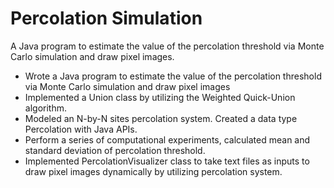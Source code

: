 # Percolation Simulation
A Java program to estimate the value of the percolation threshold via Monte Carlo simulation and draw pixel images.

<ul>
<li>Wrote a Java program to estimate the value of the percolation threshold via Monte Carlo simulation and draw pixel images</li>
<li>Implemented a Union class by utilizing the Weighted Quick-Union algorithm.</li>
<li>Modeled an N-by-N sites percolation system. Created a data type Percolation with Java APIs.</li>
<li>Perform a series of computational experiments, calculated mean and standard deviation of percolation threshold.</li>
<li>Implemented PercolationVisualizer class to take text files as inputs to draw pixel images dynamically by utilizing percolation system.</li>
</ul>
